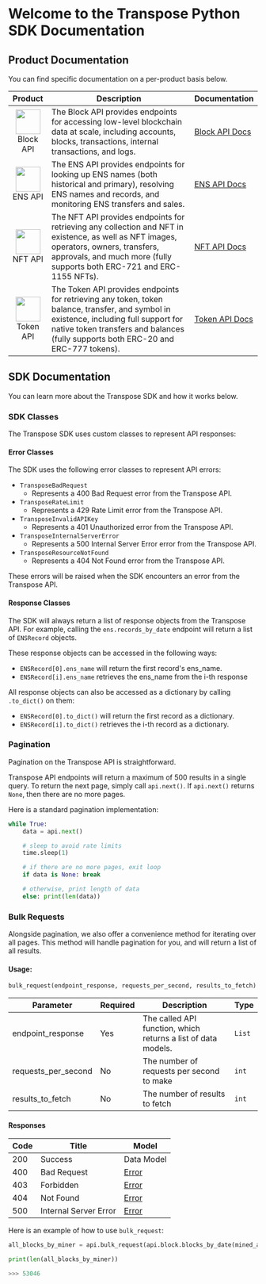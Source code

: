 # Welcome to the Transpose Python SDK Documentation

## Product Documentation
You can find specific documentation on a per-product basis below.

|                                                                            Product                                                                            | Description                                                                                                                                                                                                                  | Documentation                                                                                   |
| :-----------------------------------------------------------------------------------------------------------------------------------------------------------: | ---------------------------------------------------------------------------------------------------------------------------------------------------------------------------------------------------------------------------- | ----------------------------------------------------------------------------------------------- |
| <img src="https://assets.website-files.com/624cc12cbb8535a77bafc47d/628ebc9704701b4d5610ac1a_Blockchain_Logo_Solid.png" width="50" height="50"><br> Block API | The Block API provides endpoints for accessing low-level blockchain data at scale, including accounts, blocks, transactions, internal transactions, and logs.                                                                | [Block API Docs](https://github.com/TransposeData/transpose-python-sdk/blob/main/docs/block.md) |
|     <img src="https://assets.website-files.com/624cc12cbb8535a77bafc47d/628d465b6551e284a9ae73e4_Wallet_Logo_ENS.png" width="50" height="50"><br> ENS API     | The ENS API provides endpoints for looking up ENS names (both historical and primary), resolving ENS names and records, and monitoring ENS transfers and sales.                                                              | [ENS API Docs](https://github.com/TransposeData/transpose-python-sdk/blob/main/docs/ens.md)     |
|     <img src="https://assets.website-files.com/624cc12cbb8535a77bafc47d/6286795ef57a1412d6d767fc_NFT_Logo_Solid.png" width="50" height="50"><br> NFT API      | The NFT API provides endpoints for retrieving any collection and NFT in existence, as well as NFT images, operators, owners, transfers, approvals, and much more (fully supports both ERC-721 and ERC-1155 NFTs).            | [NFT API Docs](https://github.com/TransposeData/transpose-python-sdk/blob/main/docs/nft.md)     |
|   <img src="https://assets.website-files.com/624cc12cbb8535a77bafc47d/628fb0f77f6279a920577119_Token_Logo2_Solid.png" width="50" height="50"><br>Token API    | The Token API provides endpoints for retrieving any token, token balance, transfer, and symbol in existence, including full support for native token transfers and balances (fully supports both ERC-20 and ERC-777 tokens). | [Token API Docs](https://github.com/TransposeData/transpose-python-sdk/blob/main/docs/token.md) |

## SDK Documentation
You can learn more about the Transpose SDK and how it works below.

### SDK Classes
The Transpose SDK uses custom classes to represent API responses:

#### Error Classes
The SDK uses the following error classes to represent API errors:
- ``TransposeBadRequest``
  - Represents a 400 Bad Request error from the Transpose API.
- ``TransposeRateLimit``
  - Represents a 429 Rate Limit error from the Transpose API.
- ``TransposeInvalidAPIKey``
  - Represents a 401 Unauthorized error from the Transpose API.
- ``TransposeInternalServerError``
  - Represents a 500 Internal Server Error error from the Transpose API.
- ``TransposeResourceNotFound``
  - Represents a 404 Not Found error from the Transpose API.

These errors will be raised when the SDK encounters an error from the Transpose API.

#### Response Classes
The SDK will always return a list of response objects from the Transpose API. For example, calling the ``ens.records_by_date`` endpoint will return a list of ``ENSRecord`` objects.

These response objects can be accessed in the following ways:
  - ``ENSRecord[0].ens_name`` will return the first record's ens_name.
  - ``ENSRecord[i].ens_name`` retrieves the ens_name from the i-th response
  
All response objects can also be accessed as a dictionary by calling ``.to_dict()`` on them:
  - ``ENSRecord[0].to_dict()`` will return the first record as a dictionary.
  - ``ENSRecord[i].to_dict()`` retrieves the i-th record as a dictionary.

### Pagination

Pagination on the Transpose API is straightforward.

Transpose API endpoints will return a maximum of 500 results in a single query. To return the next page, simply call ``api.next()``. If ``api.next()`` returns ``None``, then there are no more pages.

Here is a standard pagination implementation:

```python
while True:
    data = api.next()

    # sleep to avoid rate limits
    time.sleep(1)

    # if there are no more pages, exit loop
    if data is None: break

    # otherwise, print length of data
    else: print(len(data))
```

### Bulk Requests

Alongside pagination, we also offer a convenience method for iterating over all pages. This method will handle pagination for you, and will return a list of all results.

#### Usage:
```python
bulk_request(endpoint_response, requests_per_second, results_to_fetch)
```
| Parameter           | Required | Description                                                   | Type     |
| ------------------- | -------- | ------------------------------------------------------------- | -------- |
| endpoint_response   | Yes      | The called API function, which returns a list of data models. | ``List`` |
| requests_per_second | No       | The number of requests per second to make                     | ``int``  |
| results_to_fetch    | No       | The number of results to fetch                                | ``int``  |

#### Responses
| Code | Title                 | Model                                                                                                        |
| ---- | --------------------- | ------------------------------------------------------------------------------------------------------------ |
| 200  | Success               | Data Model                                                                                                   |
| 400  | Bad Request           | [Error](https://github.com/TransposeData/transpose-python-sdk/blob/main/docs/documentation.md#Error-Classes) |
| 403  | Forbidden             | [Error](https://github.com/TransposeData/transpose-python-sdk/blob/main/docs/documentation.md#Error-Classes) |
| 404  | Not Found             | [Error](https://github.com/TransposeData/transpose-python-sdk/blob/main/docs/documentation.md#Error-Classes) |
| 500  | Internal Server Error | [Error](https://github.com/TransposeData/transpose-python-sdk/blob/main/docs/documentation.md#Error-Classes) |

Here is an example of how to use ``bulk_request``:

```python
all_blocks_by_miner = api.bulk_request(api.block.blocks_by_date(mined_after='2022-01-01 00:00:00', miner='0x00192Fb10dF37c9FB26829eb2CC623cd1BF599E8', limit=500))

print(len(all_blocks_by_miner))

>>> 53046
```